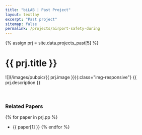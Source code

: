 ```yaml
---
title: "biLAB | Past Project"
layout: textlay
excerpt: "Past project"
sitemap: false
permalink: /projects/airport-safety-during
---
```


{% assign prj = site.data.projects_past[5] %}
# {{ prj.title }}
![](/images/pubpic/{{ prj.image }}){:class="img-responsive"}
{{ prj.description }}  
<br><br>

### Related Papers
{% for paper in prj.pp %}
* {{ paper[1] }}
{% endfor %}
<br>